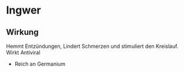 # Ingwer

## Wirkung
Hemmt Entzündungen,
Lindert Schmerzen und stimuliert den Kreislauf. 
Wirkt Antiviral

- Reich an Germanium